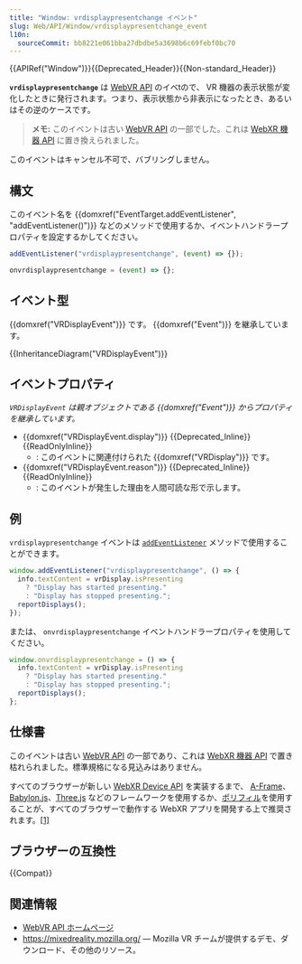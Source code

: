 ```yaml
---
title: "Window: vrdisplaypresentchange イベント"
slug: Web/API/Window/vrdisplaypresentchange_event
l10n:
  sourceCommit: bb8221e061bba27dbdbe5a3698b6c69febf0bc70
---
```


{{APIRef("Window")}}{{Deprecated_Header}}{{Non-standard_Header}}

**`vrdisplaypresentchange`** は [WebVR API](/ja/docs/Web/API/WebVR_API) のイベtので、 VR 機器の表示状態が変化したときに発行されます。つまり、表示状態から非表示になったとき、あるいはその逆のケースです。

> **メモ:** このイベントは古い [WebVR API](https://immersive-web.github.io/webvr/spec/1.1/) の一部でした。これは [WebXR 機器 API](https://immersive-web.github.io/webxr/) に置き換えられました。

このイベントはキャンセル不可で、バブリングしません。

## 構文

このイベント名を {{domxref("EventTarget.addEventListener", "addEventListener()")}} などのメソッドで使用するか、イベントハンドラープロパティを設定するかしてください。

```js
addEventListener("vrdisplaypresentchange", (event) => {});

onvrdisplaypresentchange = (event) => {};
```

## イベント型

{{domxref("VRDisplayEvent")}} です。 {{domxref("Event")}} を継承しています。

{{InheritanceDiagram("VRDisplayEvent")}}

## イベントプロパティ

_`VRDisplayEvent` は親オブジェクトである {{domxref("Event")}} からプロパティを継承しています。_

- {{domxref("VRDisplayEvent.display")}} {{Deprecated_Inline}} {{ReadOnlyInline}}
  - : このイベントに関連付けられた {{domxref("VRDisplay")}} です。
- {{domxref("VRDisplayEvent.reason")}} {{Deprecated_Inline}} {{ReadOnlyInline}}
  - : このイベントが発生した理由を人間可読な形で示します。

## 例

`vrdisplaypresentchange` イベントは [`addEventListener`](/ja/docs/Web/API/EventTarget/addEventListener) メソッドで使用することができます。

```js
window.addEventListener("vrdisplaypresentchange", () => {
  info.textContent = vrDisplay.isPresenting
    ? "Display has started presenting."
    : "Display has stopped presenting.";
  reportDisplays();
});
```

または、 `onvrdisplaypresentchange` イベントハンドラープロパティを使用してください。

```js
window.onvrdisplaypresentchange = () => {
  info.textContent = vrDisplay.isPresenting
    ? "Display has started presenting."
    : "Display has stopped presenting.";
  reportDisplays();
};
```

## 仕様書

このイベントは古い [WebVR API](https://immersive-web.github.io/webvr/spec/1.1/) の一部であり、これは [WebXR 機器 API](https://immersive-web.github.io/webxr/) で置き枯れられました。標準規格になる見込みはありません。

すべてのブラウザーが新しい [WebXR Device API](https://immersive-web.github.io/webxr/) を実装するまで、 [A-Frame](https://aframe.io/)、[Babylon.js](https://www.babylonjs.com/)、[Three.js](https://threejs.org/) などのフレームワークを使用するか、[ポリフィル](https://github.com/immersive-web/webxr-polyfill)を使用することが、すべてのブラウザーで動作する WebXR アプリを開発する上で推奨されます。[\[1\]](https://developer.oculus.com/documentation/web/port-vr-xr/)

## ブラウザーの互換性

{{Compat}}

## 関連情報

- [WebVR API ホームページ](/ja/docs/Web/API/WebVR_API)
- <https://mixedreality.mozilla.org/> — Mozilla VR チームが提供するデモ、ダウンロード、その他のリソース。
